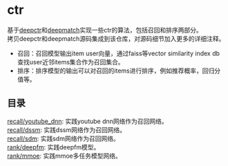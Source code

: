 # ctr
基于[deepctr](https://github.com/shenweichen/DeepCTR)和[deepmatch](https://github.com/shenweichen/DeepMatch)实现一些ctr的算法，包括召回和排序两部分。<br>
拷贝deepctr和deepmatch源码集成到该仓库，对源码细节加入更多的详细注释。
* 召回：召回模型输出item user向量，通过faiss等vector similarity index db查找user近邻items集合作为召回集合。
* 排序：排序模型的输出可以对召回的items进行排序，例如推荐概率，回归分值等。

## 目录
[recall/youtube_dnn](https://github.com/zhaocc1106/ctr/tree/master/recall/youtube_dnn): 实践youtube dnn网络作为召回网络。<br>
[recall/dssm](https://github.com/zhaocc1106/ctr/tree/master/recall/dssm): 实践dssm网络作为召回网络。<br>
[recall/sdm](https://github.com/zhaocc1106/ctr/tree/master/recall/sdm): 实践sdm网络作为召回网络。<br>
[rank/deepfm](https://github.com/zhaocc1106/ctr/tree/master/rank/deepfm): 实践deepfm模型。<br>
[rank/mmoe](https://github.com/zhaocc1106/ctr/tree/master/rank/mmoe): 实践mmoe多任务模型网络。
